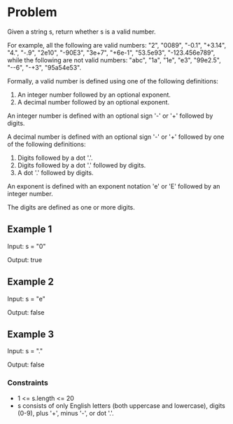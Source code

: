 # Problem

Given a string s, return whether s is a valid number.

For example, all the following are valid numbers: "2", "0089", "-0.1", "+3.14", "4.", "-.9", "2e10", "-90E3", "3e+7", "+6e-1", "53.5e93", "-123.456e789", while the following are not valid numbers: "abc", "1a", "1e", "e3", "99e2.5", "--6", "-+3", "95a54e53".

Formally, a valid number is defined using one of the following definitions:

1. An integer number followed by an optional exponent.
2. A decimal number followed by an optional exponent.

An integer number is defined with an optional sign '-' or '+' followed by digits.

A decimal number is defined with an optional sign '-' or '+' followed by one of the following definitions:

1. Digits followed by a dot '.'.
2. Digits followed by a dot '.' followed by digits.
3. A dot '.' followed by digits.

An exponent is defined with an exponent notation 'e' or 'E' followed by an integer number.

The digits are defined as one or more digits.

## Example 1

Input: s = "0"

Output: true

## Example 2

Input: s = "e"

Output: false

## Example 3

Input: s = "."

Output: false

### Constraints

- 1 <= s.length <= 20
- s consists of only English letters (both uppercase and lowercase), digits (0-9), plus '+', minus '-', or dot '.'.
